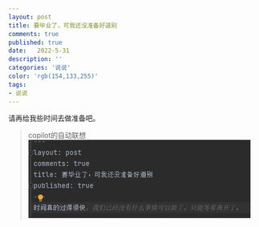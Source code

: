 ```yaml
---
layout: post
title: 要毕业了，可我还没准备好道别
comments: true
published: true
date:   2022-5-31
description: ''
categories: '说说'
color: 'rgb(154,133,255)'
tags:
- 说说
---
```

请再给我些时间去做准备吧。

> copilot的自动联想
![](\image\2022-05\2022-05-31-004941.jpg)
